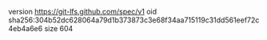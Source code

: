version https://git-lfs.github.com/spec/v1
oid sha256:304b52dc628064a79d1b373873c3e68f34aa715119c31dd561eef72c4eb4a6e6
size 604
